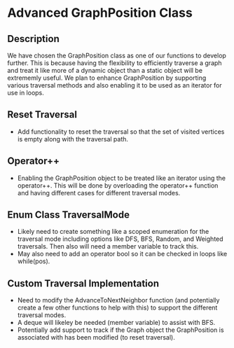 # Advanced GraphPosition Class

## Description
We have chosen the GraphPosition class as one of our functions to develop further. This is because having the flexibility to efficiently traverse a graph and treat it like more of a dynamic object than a static object will be extrememly useful. We plan to enhance GraphPosition by supporting various traversal methods and also enabling it to be used as an iterator for use in loops.

## Reset Traversal
- Add functionality to reset the traversal so that the set of visited vertices is empty along with the traversal path.

## Operator++
- Enabling the GraphPosition object to be treated like an iterator using the operator++. This will be done by overloading the operator++ function and having different cases for different traversal modes.

## Enum Class TraversalMode
- Likely need to create something like a scoped enumeration for the traversal mode including options like DFS, BFS, Random, and Weighted traversals. Then also will need a member variable to track this.
- May also need to add an operator bool so it can be checked in loops like while(pos).

## Custom Traversal Implementation
- Need to modify the AdvanceToNextNeighbor function (and potentially create a few other functions to help with this) to support the different traversal modes. 
- A deque will likeley be needed (member variable) to assist with BFS.
- Potentially add support to track if the Graph object the GraphPosition is associated with has been modified (to reset traversal).

